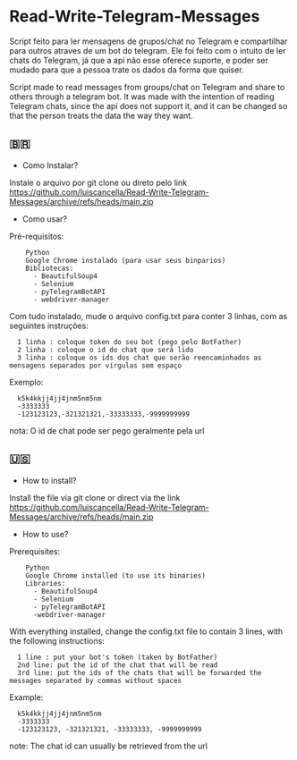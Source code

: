 # Read-Write-Telegram-Messages

Script feito para ler mensagens de grupos/chat no Telegram e compartilhar para outros atraves de um bot do telegram.
Ele foi feito com o intuito de ler chats do Telegram, já que a api não esse oferece suporte, e poder ser mudado para que a pessoa trate os dados da forma que quiser.

Script made to read messages from groups/chat on Telegram and share to others through a telegram bot.
It was made with the intention of reading Telegram chats, since the api does not support it, and it can be changed so that the person treats the data the way they want.


🇧🇷
-

- Como Instalar?

Instale o arquivo por git clone ou direto pelo link https://github.com/luiscancella/Read-Write-Telegram-Messages/archive/refs/heads/main.zip


- Como usar?

Pré-requisitos:

        Python
        Google Chrome instalado (para usar seus binparios)
        Bibliotecas:
          - BeautifulSoup4
          - Selenium
          - pyTelegramBotAPI
          - webdriver-manager

Com tudo instalado, mude o arquivo config.txt para conter 3 linhas, com as seguintes instruções:

      1 linha : coloque token do seu bot (pego pelo BotFather)
      2 linha : coloque o id do chat que será lido
      3 linha : coloque os ids dos chat que serão reencaminhados as mensagens separados por vírgulas sem espaço

Exemplo:

      k5k4kkjj4jj4jnm5nm5nm
      -3333333
      -123123123,-321321321,-33333333,-9999999999
nota: O id de chat pode ser pego geralmente pela url

🇺🇸
-

- How to install?

Install the file via git clone or direct via the link https://github.com/luiscancella/Read-Write-Telegram-Messages/archive/refs/heads/main.zip

- How to use?

Prerequisites:

        Python
        Google Chrome installed (to use its binaries)
        Libraries:
          - BeautifulSoup4
          - Selenium
          - pyTelegramBotAPI
          -webdriver-manager
      
With everything installed, change the config.txt file to contain 3 lines, with the following instructions:

      1 line : put your bot's token (taken by BotFather)
      2nd line: put the id of the chat that will be read
      3rd line: put the ids of the chats that will be forwarded the messages separated by commas without spaces

Example:

      k5k4kkjj4jj4jnm5nm5nm
      -3333333
      -123123123, -321321321, -33333333, -9999999999
note: The chat id can usually be retrieved from the url
